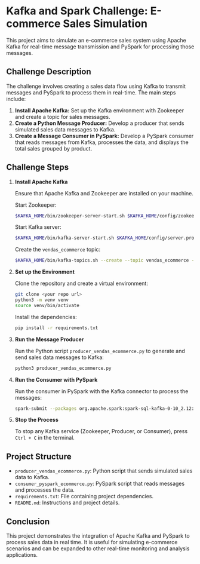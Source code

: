 
# Kafka and Spark Challenge: E-commerce Sales Simulation

This project aims to simulate an e-commerce sales system using Apache Kafka for real-time message transmission and PySpark for processing those messages.

## Challenge Description

The challenge involves creating a sales data flow using Kafka to transmit messages and PySpark to process them in real-time. The main steps include:

1. **Install Apache Kafka:** Set up the Kafka environment with Zookeeper and create a topic for sales messages.
2. **Create a Python Message Producer:** Develop a producer that sends simulated sales data messages to Kafka.
3. **Create a Message Consumer in PySpark:** Develop a PySpark consumer that reads messages from Kafka, processes the data, and displays the total sales grouped by product.

## Challenge Steps

1. **Install Apache Kafka**

   Ensure that Apache Kafka and Zookeeper are installed on your machine.

   Start Zookeeper:

   ```bash
   $KAFKA_HOME/bin/zookeeper-server-start.sh $KAFKA_HOME/config/zookeeper.properties
   ```

   Start Kafka server:

   ```bash
   $KAFKA_HOME/bin/kafka-server-start.sh $KAFKA_HOME/config/server.properties
   ```

   Create the `vendas_ecommerce` topic:

   ```bash
   $KAFKA_HOME/bin/kafka-topics.sh --create --topic vendas_ecommerce --bootstrap-server localhost:9092 --partitions 1 --replication-factor 1
   ```

2. **Set up the Environment**

   Clone the repository and create a virtual environment:

   ```bash
   git clone <your repo url>
   python3 -m venv venv
   source venv/bin/activate
   ```

   Install the dependencies:

   ```bash
   pip install -r requirements.txt
   ```

3. **Run the Message Producer**

   Run the Python script `producer_vendas_ecommerce.py` to generate and send sales data messages to Kafka:

   ```bash
   python3 producer_vendas_ecommerce.py
   ```

4. **Run the Consumer with PySpark**

   Run the consumer in PySpark with the Kafka connector to process the messages:

   ```bash
   spark-submit --packages org.apache.spark:spark-sql-kafka-0-10_2.12:3.5.0 consumer_pyspark_ecommerce.py
   ```

5. **Stop the Process**

   To stop any Kafka service (Zookeeper, Producer, or Consumer), press `Ctrl + C` in the terminal.

## Project Structure

- `producer_vendas_ecommerce.py`: Python script that sends simulated sales data to Kafka.
- `consumer_pyspark_ecommerce.py`: PySpark script that reads messages and processes the data.
- `requirements.txt`: File containing project dependencies.
- `README.md`: Instructions and project details.

## Conclusion

This project demonstrates the integration of Apache Kafka and PySpark to process sales data in real time. It is useful for simulating e-commerce scenarios and can be expanded to other real-time monitoring and analysis applications.


